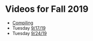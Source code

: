 # Videos for Fall 2019

* [Compiling](https://vimeo.com/316438173)
* Tuesday [9/17/19](https://vimeo.com/360694673)
* Tuesday [9/24/19](https://vimeo.com/362197271)
